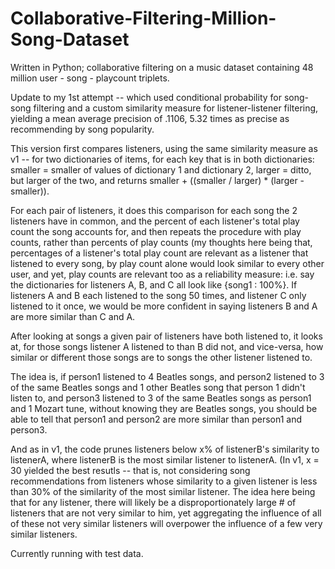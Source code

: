 # Collaborative-Filtering-Million-Song-Dataset
Written in Python; collaborative filtering on a music dataset containing 48 million user - song - playcount triplets.

Update to my 1st attempt -- which used conditional probability for song-song filtering and a custom similarity measure for listener-listener filtering, yielding a mean average precision of .1106, 5.32 times as precise as recommending by song popularity. 

This version first compares listeners, using the same similarity measure as v1 -- for two dictionaries of items, for each key that is in both dictionaries: smaller = smaller of values of dictionary 1 and dictionary 2, larger = ditto, but larger of the two, and returns smaller + ((smaller / larger) * (larger - smaller)). 

For each pair of listeners, it does this comparison for each song the 2 listeners have in common, and the percent of each listener's total play count the song accounts for, and then repeats the procedure with play counts, rather than percents of play counts (my thoughts here being that, percentages of a listener's total play count are relevant as a listener that listened to every song, by play count alone would look similar to every other user, and yet, play counts are relevant too as a reliability measure: i.e. say the dictionaries for listeners A, B, and C all look like {song1 : 100%}. If listeners A and B each listened to the song 50 times, and listener C only listened to it once, we would be more confident in saying listeners B and A are more similar than C and A. 

After looking at songs a given pair of listeners have both listened to, it looks at, for those songs listener A listened to than B did not, and vice-versa, how similar or different those songs are to songs the other listener listened to.

The idea is, if person1 listened to 4 Beatles songs, and person2 listened to 3 of the same Beatles songs and 1 other Beatles song that person 1 didn't listen to, and person3 listened to 3 of the same Beatles songs as person1 and 1 Mozart tune, without knowing they are Beatles songs, you should be able to tell that person1 and person2 are more similar than person1 and person3. 

And as in v1, the code prunes listeners below x% of listenerB's similarity to listenerA, where listenerB is the most similar listener to listenerA. (In v1, x = 30 yielded the best resutls -- that is, not considering song recommendations from listeners whose similarity to a given listener is less than 30% of the similarity of the most similar listener. The idea here being that for any listener, there will likely be a disproportionately large # of listeners that are not very similar to him, yet aggregating the influence of all of these not very similar listeners will overpower the influence of a few very similar listeners.

Currently running with test data.
